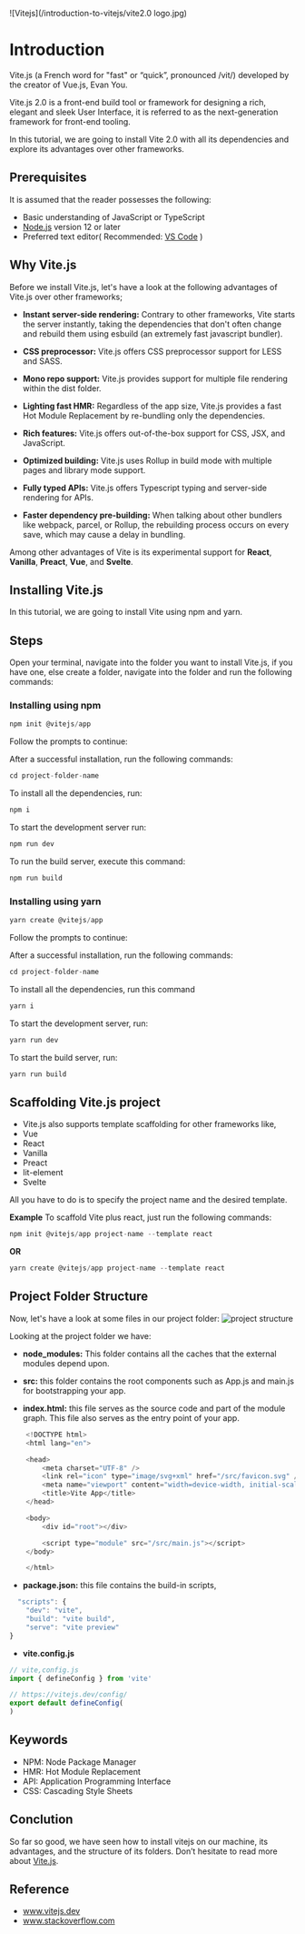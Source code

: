 ![Vitejs](/introduction-to-vitejs/vite2.0 logo.jpg)
# Introduction

Vite.js (a French word for "fast" or “quick”, pronounced /vit/) developed by the creator of Vue.js, Evan You.

Vite.js 2.0 is a front-end build tool or framework for designing a rich, elegant and sleek User Interface, it is referred to as the next-generation framework for front-end tooling.

In this tutorial, we are going to install Vite 2.0 with all its dependencies and explore its advantages over other frameworks.

## Prerequisites

It is assumed that the reader possesses the following:

- Basic understanding of JavaScript or TypeScript
- [Node.js](www.nodejs.org) version 12 or later
- Preferred text editor( Recommended: [VS Code](code.visualstudio.com) )

## Why Vite.js

Before we install Vite.js, let's have a look at the following advantages of Vite.js over other frameworks;

- **Instant server-side rendering:** Contrary to other frameworks, Vite starts the server instantly, taking the dependencies that don't often change and rebuild them using esbuild (an extremely fast javascript bundler).

- **CSS preprocessor:** Vite.js offers CSS preprocessor support for LESS and SASS.

- **Mono repo support:** Vite.js provides support for multiple file rendering within the dist folder.

- **Lighting fast HMR:** Regardless of the app size, Vite.js provides a fast Hot Module Replacement by re-bundling only the dependencies.

- **Rich features:** Vite.js offers out-of-the-box support for CSS, JSX, and JavaScript.

- **Optimized building:** Vite.js uses Rollup in build mode with multiple pages and library mode support.

- **Fully typed APIs:** Vite.js offers Typescript typing and server-side rendering for APIs.

- **Faster dependency pre-building:** When talking about other bundlers like webpack, parcel, or Rollup, the rebuilding process occurs on every save, which may cause a delay in bundling.

Among other advantages of Vite is its experimental support for **React**, **Vanilla**, **Preact**, **Vue**, and **Svelte**.

## Installing Vite.js

In this tutorial, we are going to install Vite using npm and yarn.

## Steps

Open your terminal, navigate into the folder you want to install Vite.js, if you have one, else create a folder, navigate into the folder and run the following commands:

### Installing using npm

```javascript
npm init @vitejs/app
```

Follow the prompts to continue:

After a successful installation, run the following commands:

```javascript
cd project-folder-name
```

To install all the dependencies, run:
```javascript
npm i
```

To start the development server run:
```javascript
npm run dev
```

To run the build server, execute this command:
```javascript
npm run build
```

### Installing using yarn

```javascript
yarn create @vitejs/app
```

Follow the prompts to continue:

After a successful installation, run the following commands:

```javascript
cd project-folder-name
```

To install all the dependencies, run this command
```javascript
yarn i
```

To start the development server, run:
```javascript
yarn run dev
```

To start the build server, run:
```javascript
yarn run build
```

## Scaffolding Vite.js project
- Vite.js also supports template scaffolding for other frameworks like,
- Vue
- React
- Vanilla
- Preact
- lit-element
- Svelte

All you have to do is to specify the project name and the desired template.

**Example**
To scaffold Vite plus react, just run the following commands:

```javascript
npm init @vitejs/app project-name --template react
```

**OR**

```javascript
yarn create @vitejs/app project-name --template react
```

## Project Folder Structure
Now, let's have a look at some files in our project folder:
![project structure](/introduction-to-vitejs/folder-structure.png)

Looking at the project folder we have:
- **node_modules:** This folder contains all the caches that the external modules depend upon.

- **src:** this folder contains the root components such as App.js and main.js for bootstrapping your app.

- **index.html:** this file serves as the source code and part of the module graph. This file also serves as the entry point of your app.

```javascript
    <!DOCTYPE html>
    <html lang="en">

    <head>
        <meta charset="UTF-8" />
        <link rel="icon" type="image/svg+xml" href="/src/favicon.svg" />
        <meta name="viewport" content="width=device-width, initial-scale=1.0" />
        <title>Vite App</title>
    </head>

    <body>
        <div id="root"></div>

        <script type="module" src="/src/main.js"></script>
    </body>

    </html>
```

- **package.json:** this file contains the build-in scripts,
```javascript
  "scripts": {
    "dev": "vite",
    "build": "vite build",
    "serve": "vite preview"
}
```

- **vite.config.js**

```javascript
// vite,config.js
import { defineConfig } from 'vite'

// https://vitejs.dev/config/
export default defineConfig(
)
```
## Keywords
- NPM: Node Package Manager
- HMR: Hot Module Replacement
- API: Application Programming Interface
- CSS: Cascading Style Sheets

## Conclution
So far so good, we have seen how to install vitejs on our machine, its advantages, and the structure of its folders.
Don’t hesitate to read more about [Vite.js](https://www.vitejs.dev).

## Reference
- www.vitejs.dev
- www.stackoverflow.com